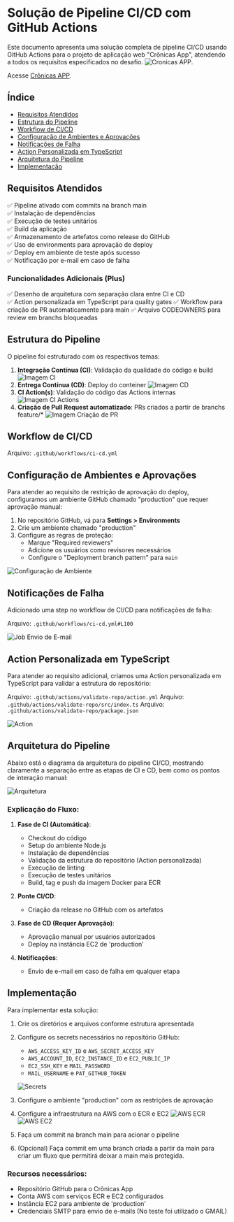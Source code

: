 # Solução de Pipeline CI/CD com GitHub Actions

Este documento apresenta uma solução completa de pipeline CI/CD usando GitHub Actions para o projeto de aplicação web "Crônicas App", atendendo a todos os requisitos especificados no desafio.
![Cronicas APP](images/cronicas-0.png).

Acesse [Crônicas APP](http://54.233.49.246:3000/).

## Índice

- [Requisitos Atendidos](#requisitos-atendidos)
- [Estrutura do Pipeline](#estrutura-do-pipeline)
- [Workflow de CI/CD](#workflow-de-cicd)
- [Configuração de Ambientes e Aprovações](#configuração-de-ambientes-e-aprovações)
- [Notificações de Falha](#notificações-de-falha)
- [Action Personalizada em TypeScript](#action-personalizada-em-typescript)
- [Arquitetura do Pipeline](#arquitetura-do-pipeline)
- [Implementação](#implementação)

## Requisitos Atendidos

✅ Pipeline ativado com commits na branch main  
✅ Instalação de dependências  
✅ Execução de testes unitários  
✅ Build da aplicação  
✅ Armazenamento de artefatos como release do GitHub  
✅ Uso de environments para aprovação de deploy  
✅ Deploy em ambiente de teste após sucesso  
✅ Notificação por e-mail em caso de falha  

### Funcionalidades Adicionais (Plus)

✅ Desenho de arquitetura com separação clara entre CI e CD  
✅ Action personalizada em TypeScript para quality gates
✅ Workflow para criação de PR automaticamente para main
✅ Arquivo CODEOWNERS para review em branchs bloqueadas

## Estrutura do Pipeline

O pipeline foi estruturado com os respectivos temas:

1. **Integração Contínua (CI)**: Validação da qualidade do código e build
![Imagem CI](images/cronicas-1.png)
2. **Entrega Contínua (CD)**: Deploy do conteiner
![Imagem CD](images/cronicas-2.png)
3. **CI Action(s)**: Validação do código das Actions internas
![Imagem CI Actions](images/cronicas-3.png)
4. **Criação de Pull Request automatizado**: PRs criados a partir de branchs feature/* 
![Imagem Criação de PR](images/cronicas-4.png)

## Workflow de CI/CD

Arquivo: `.github/workflows/ci-cd.yml`

## Configuração de Ambientes e Aprovações

Para atender ao requisito de restrição de aprovação do deploy, configuramos um ambiente GitHub chamado "production" que requer aprovação manual:

1. No repositório GitHub, vá para **Settings > Environments**
2. Crie um ambiente chamado "production"
3. Configure as regras de proteção:
   - Marque "Required reviewers"
   - Adicione os usuários como revisores necessários
   - Configure o "Deployment branch pattern" para `main`

![Configuração de Ambiente](images/cronicas-env-config.png)

## Notificações de Falha

Adicionado uma step no workflow de CI/CD para notificações de falha:

Arquivo: `.github/workflows/ci-cd.yml#L100`

![Job Envio de E-mail](images/cronicas-5.png)

## Action Personalizada em TypeScript

Para atender ao requisito adicional, criamos uma Action personalizada em TypeScript para validar a estrutura do repositório:

Arquivo: `.github/actions/validate-repo/action.yml`
Arquivo: `.github/actions/validate-repo/src/index.ts`
Arquivo: `.github/actions/validate-repo/package.json`

![Action](images/cronicas-6.png)

## Arquitetura do Pipeline

Abaixo está o diagrama da arquitetura do pipeline CI/CD, mostrando claramente a separação entre as etapas de CI e CD, bem como os pontos de interação manual:

![Arquitetura](images/cronicas-arquitetura.png)

### Explicação do Fluxo:

1. **Fase de CI (Automática)**:
   - Checkout do código
   - Setup do ambiente Node.js
   - Instalação de dependências
   - Validação da estrutura do repositório (Action personalizada)
   - Execução de linting
   - Execução de testes unitários
   - Build, tag e push da imagem Docker para ECR

2. **Ponte CI/CD**:
   - Criação da release no GitHub com os artefatos

3. **Fase de CD (Requer Aprovação)**:
   - Aprovação manual por usuários autorizados
   - Deploy na instância EC2 de 'production'

4. **Notificações**:
   - Envio de e-mail em caso de falha em qualquer etapa

## Implementação

Para implementar esta solução:

1. Crie os diretórios e arquivos conforme estrutura apresentada
2. Configure os secrets necessários no repositório GitHub:
   - `AWS_ACCESS_KEY_ID` e `AWS_SECRET_ACCESS_KEY`
   - `AWS_ACCOUNT_ID`, `EC2_INSTANCE_ID` e `EC2_PUBLIC_IP`
   - `EC2_SSH_KEY` e `MAIL_PASSWORD`
   - `MAIL_USERNAME` e `PAT_GITHUB_TOKEN`

   ![Secrets](images/cronicas-7.png)

3. Configure o ambiente "production" com as restrições de aprovação
4. Configure a infraestrutura na AWS com o ECR e EC2
![AWS ECR](images/cronicas-8.png)
![AWS EC2](images/cronicas-9.png)
5. Faça um commit na branch main para acionar o pipeline
6. (Opcional) Faça commit em uma branch criada a partir da main para criar um fluxo que permitirá deixar a main mais protegida.

### Recursos necessários:

- Repositório GitHub para o Crônicas App
- Conta AWS com serviços ECR e EC2 configurados
- Instância EC2 para ambiente de 'production'
- Credenciais SMTP para envio de e-mails (No teste foi utilizado o GMAIL)
